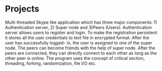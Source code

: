 # Projects
Multi-threaded Skype like application which has three major components: 1) Authentication server, 2) Super node and 3)Peers (Users). Authentication server allows users to register and login. To make the registration persistent it stores all the user credentials to text file in encrypted format. After the user has successfully logged- in, the user is assigned to one of the super node. The peers can become friends with the help of super node. After the peers are connected, they can directly connect to each other as long as the other peer is online. The program uses the concept of critical section, threading, forking, randomization, file I/O etc.

